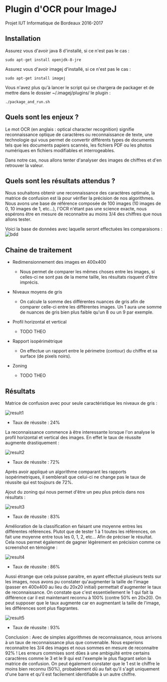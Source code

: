# Plugin d'OCR pour ImageJ

Projet IUT Informatique de Bordeaux 2016-2017

## Installation

Assurez vous d'avoir java 8 d'installé, si ce n'est pas le cas :
```
sudo apt-get install openjdk-8-jre
```

Assurez vous d'avoir imagej d'installé, si ce n'est pas le cas :
```
sudo apt-get install imagej
```

Vous n'avez plus qu'à lancer le script qui se chargera de packager et de mettre dans le dossier ~/.imagej/plugins/ le plugin :
```
./package_and_run.sh
```

## Quels sont les enjeux ?
Le mot OCR (en anglais : optical character recognition) signifie reconnaissance optique de caractères ou reconnaissance de texte, une technologie qui vous permet de convertir différents types de documents tels que les documents papiers scannés, les fichiers PDF ou les photos numériques en fichiers modifiables et interrogeables.

Dans notre cas, nous allons tenter d'analyser des images de chiffres et d'en retrouver la valeur.

## Quels sont les résultats attendus ?
Nous souhaitons obtenir une reconnaissance des caractères optimale, la matrice de confusion est là pour vérifier la précision de nos algorithmes.
Nous avons une base de référence composée de 100 images (10 images de 0, 10 images de 1, etc...), l'OCR n'étant pas une science exacte, nous espérons être en mesure de reconnaitre au moins 3/4 des chiffres que nous allons tester.

Voici la base de données avec laquelle seront effectuées les comparaisons :
![bdd](https://github.com/ShellCode33/OCR-Project/raw/master/screenshots/bdd.png)

## Chaine de traitement
* Redimensionnement des images en 400x400
    * Nous permet de comparer les mêmes choses entre les images, si celles-ci ne sont pas de la meme taille, les résultats risquent d'être imprécis.

* Niveaux moyens de gris
    * On calcule la somme des différentes nuances de gris afin de comparer celle-ci entre les différentes images. Un 1 aura une somme de nuances de gris bien plus faible qu'un 8 ou un 9 par exemple.

* Profil horizontal et vertical
    * TODO THEO

* Rapport isopérimétrique
    * On effectue un rapport entre le périmetre (contour) du chiffre et sa surface (de pixels noirs).

* Zoning
    * TODO THEO

## Résultats
Matrice de confusion avec pour seule caractéristique les niveaux de gris :

![result1](https://github.com/ShellCode33/OCR-Project/raw/master/screenshots/result1.png)

* Taux de réussite : 24%

La reconnaissance commence à être interessante lorsque l'on analyse le profil horizontal et vertical des images. En effet le taux de réussite augmente drastiquement :

![result2](https://github.com/ShellCode33/OCR-Project/raw/master/screenshots/result2.png)

* Taux de réussite : 72%

Après avoir appliqué un algorithme comparant les rapports isopérimetriques, il semblerait que celui-ci ne change pas le taux de réussite qui est toujours de 72%.

Ajout du zoning qui nous permet d'être un peu plus précis dans nos résultats :

![result3](https://github.com/ShellCode33/OCR-Project/raw/master/screenshots/result3.png)

* Taux de réussite : 83%

Amélioration de la classification en faisant une moyenne entres les différentes références. Plutot que de tester 1 à 1 toutes les références, on fait une moyenne entre tous les 0, 1, 2, etc... Afin de préciser le résultat.
Cela nous permet également de gagner légèrement en précision comme ce screenshot en témoigne :

![result4](https://github.com/ShellCode33/OCR-Project/raw/master/screenshots/result4.png)

* Taux de réussite : 86%

Aussi étrange que cela puisse paraitre, en ayant effectué plusieurs tests sur les images, nous avons pu constater qu'augmenter la taille de l'image (passer en 400x400 au lieu du 20x20 initial) permettait d'augmenter le taux de reconnaissance. On constate que c'est essentiellement le 1 qui fait la différence car il est maintenant reconnu à 100% (contre 50% en 20x20). On peut supposer que le taux augmente car en augmentant la taille de l'image, les différences sont plus flagrantes.

![result5](https://github.com/ShellCode33/OCR-Project/raw/master/screenshots/result5.png)

* Taux de réussite : 93%

Conclusion : Avec de simples algorithmes de reconnaissance, nous arrivons à un taux de reconnaissance plus que convenable. Nous esperions reconnaitre les 3/4 des images et nous sommes en mesure de reconnaitre 92% ! Les erreurs commises sont dûes à une ambiguïté entre certains caractères comme le 3 et le 9 qui est l'exemple le plus flagrant selon la matrice de confusion. On peut également constater que le 1 est le chiffre le moins bien reconnu (50%), probablement dû au fait qu'il s'agit uniquement d'une barre et qu'il est facilement identifiable à un autre chiffre. 